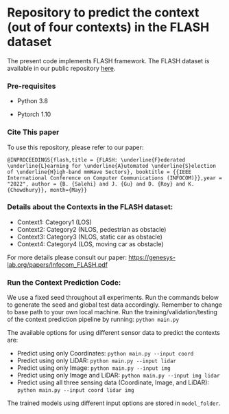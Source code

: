 # Repository to predict the context (out of four contexts) in the FLASH dataset
The present code implements FLASH framework. The FLASH dataset is available in our public repository [here](https://genesys-lab.org/multimodal-fusion-nextg-v2x-communications).

### Pre-requisites

- Python 3.8

- Pytorch 1.10


### Cite This paper
To use this repository, please refer to our paper: 

 `@INPROCEEDINGS{flash,title = {FLASH: \underline{F}ederated \underline{L}earning for \underline{A}utomated \underline{S}election of \underline{H}igh-band mmWave Sectors}, booktitle = {{IEEE International Conference on Computer Communications (INFOCOM)}},year = "2022", author = {B. {Salehi} and J. {Gu} and D. {Roy} and K. {Chowdhury}}, month={May}}`
 
 ### Details about the Contexts in the FLASH dataset:
 * Context1: Category1 (LOS)
 * Context2: Category2 (NLOS, pedestrian as obstacle)
 * Context3: Category3 (NLOS, static car as obstacle)
 * Context4: Category4 (LOS, moving car as obstacle)
 
 For more details please consult our paper: https://genesys-lab.org/papers/Infocom_FLASH.pdf
 
### Run the Context Prediction Code:
We use a fixed seed throughout all experiments. Run the commands below to generate the seed and global test data accordingly. Remember to change to base path to your own local machine. Run the training/validation/testing of the context prediction pipeline by running: `python main.py`
        
 The available options for using different sensor data to predict the contexts are: 
 * Predict using only Coordinates: `python main.py --input coord`
 * Predict using only LiDAR: `python main.py --input lidar`
 * Predict using only Image: `python main.py --input img`
 * Predict using only Image and LiDAR: `python main.py --input img lidar`
 * Predict using all three sensing data (Coordinate, Image, and LiDAR): `python main.py --input coord lidar img`
        
The trained models using different input options are stored in `model_folder`. 
